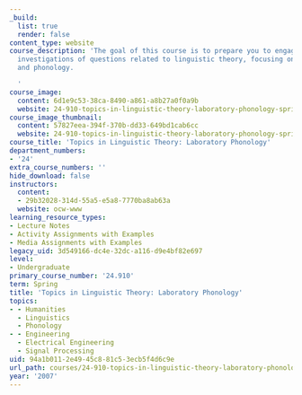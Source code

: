 ```yaml
---
_build:
  list: true
  render: false
content_type: website
course_description: 'The goal of this course is to prepare you to engage in experimental
  investigations of questions related to linguistic theory, focusing on phonetics
  and phonology.

  '
course_image:
  content: 6d1e9c53-38ca-8490-a861-a8b27a0f0a9b
  website: 24-910-topics-in-linguistic-theory-laboratory-phonology-spring-2007
course_image_thumbnail:
  content: 57827eea-394f-370b-dd33-649bd1cab6cc
  website: 24-910-topics-in-linguistic-theory-laboratory-phonology-spring-2007
course_title: 'Topics in Linguistic Theory: Laboratory Phonology'
department_numbers:
- '24'
extra_course_numbers: ''
hide_download: false
instructors:
  content:
  - 29b32028-314d-55a5-e5a8-7770ba8ab63a
  website: ocw-www
learning_resource_types:
- Lecture Notes
- Activity Assignments with Examples
- Media Assignments with Examples
legacy_uid: 3d549166-dc4e-32dc-a116-d9e4bf82e697
level:
- Undergraduate
primary_course_number: '24.910'
term: Spring
title: 'Topics in Linguistic Theory: Laboratory Phonology'
topics:
- - Humanities
  - Linguistics
  - Phonology
- - Engineering
  - Electrical Engineering
  - Signal Processing
uid: 94a1b011-2e49-45c8-81c5-3ecb5f4d6c9e
url_path: courses/24-910-topics-in-linguistic-theory-laboratory-phonology-spring-2007
year: '2007'
---
```

